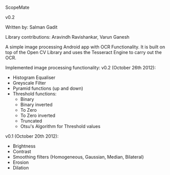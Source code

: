 ScopeMate

v0.2

Written by: Salman Gadit

Library contributions: Aravindh Ravishankar, Varun Ganesh

A simple image processing Android app with OCR Functionality. It is built on top of the Open CV Library and uses the Tesseract Engine to carry out the OCR.

Implemented image processing functionality:
v0.2 (October 26th 2012):
* Histogram Equaliser
* Greyscale Filter
* Pyramid functions (up and down)
* Threshold functions:
	- Binary
	- Binary inverted
	- To Zero
	- To Zero inverted
	- Truncated
	- Otsu's Algorithm for Threshold values

v0.1 (October 20th 2012):
* Brightness
* Contrast
* Smoothing filters (Homogeneous, Gaussian, Median, Bilateral)
* Erosion
* Dilation 